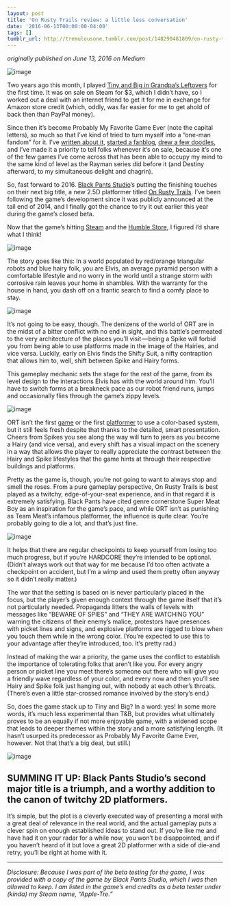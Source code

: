 ```yaml
---
layout: post
title: 'On Rusty Trails review: a little less conversation'
date: '2016-06-13T00:00:00-04:00'
tags: []
tumblr_url: http://tremulousone.tumblr.com/post/148290481809/on-rusty-trails-review-a-little-less-conversation
---
```

_originally published on June 13, 2016 on Medium_

![image](http://68.media.tumblr.com/f224434af3c7a036b139730d0fb9dc10/tumblr_inline_ob84l8ohrl1rw93qd_1280.png)

Two years ago this month, I played [Tiny and Big in Grandpa’s Leftovers](https://medium.com/r/?url=https%3A%2F%2Fwww.humblebundle.com%2Fstore%2Ftiny-big-grandpas-leftovers) for the first time. It was on sale on Steam for $3, which I didn’t have, so I worked out a deal with an internet friend to get it for me in exchange for Amazon store credit (which, oddly, was far easier for me to get ahold of back then than PayPal money).  

Since then it’s become Probably My Favorite Game Ever (note the capital letters), so much so that I’ve kind of tried to turn myself into a “one-man fandom” for it. I’ve [written about it](https://medium.com/american-style-buffoonery/tiny-big-in-grandpas-leftovers-review-think-outside-the-boxers-10918a7f876b?source=latest), [started a fanblog](http://grandpasleftovers.tumblr.com), [drew a few doodles](http://trespeak.xyz/tagged/tre's-art), and I’ve made it a priority to tell folks whenever it’s on sale, because it’s one of the few games I’ve come across that has been able to occupy my mind to the same kind of level as the Rayman series did before it (and Destiny afterward, to my simultaneous delight and chagrin).

So, fast forward to 2016\. [Black Pants Studio](http://blackpants.de)’s putting the finishing touches on their next big title, a new 2.5D platformer titled [On Rusty Trails](http://onrustytrails.com). I’ve been following the game’s development since it was publicly announced at the tail end of 2014, and I finally got the chance to try it out earlier this year during the game’s closed beta.

Now that the game’s hitting [Steam](http://store.steampowered.com/app/277700) and the [Humble Store](http://www.humblebundle.com/store/on-rusty-trails), I figured I’d share what I think!

![image](http://68.media.tumblr.com/d7d0f9b4e2ee3645538e19044a1b12bc/tumblr_inline_ob84lkUOHW1rw93qd_1280.png)

The story goes like this: In a world populated by red/orange triangular robots and blue hairy folk, you are Elvis, an average pyramid person with a comfortable lifestyle and no worry in the world until a strange storm with corrosive rain leaves your home in shambles. With the warranty for the house in hand, you dash off on a frantic search to find a comfy place to stay.

![image](http://68.media.tumblr.com/054892ca3fa27a7df16a4a309290837f/tumblr_inline_ob84lu2MFk1rw93qd_1280.png)

It’s not going to be easy, though. The denizens of the world of ORT are in the midst of a bitter conflict with no end in sight, and this battle’s permeated to the very architecture of the places you’ll visit — being a Spike will forbid you from being able to use platforms made in the image of the Hairies, and vice versa. Luckily, early on Elvis finds the Shifty Suit, a nifty contraption that allows him to, well, shift between Spike and Hairy forms.

This gameplay mechanic sets the stage for the rest of the game, from its level design to the interactions Elvis has with the world around him. You’ll have to switch forms at a breakneck pace as our robot friend runs, jumps and occasionally flies through the game’s zippy levels.

![image](http://68.media.tumblr.com/75817751a482f74a6f75d4bdb765feef/tumblr_inline_ob84m8lvks1rw93qd_1280.png)

ORT isn’t the first [game](https://medium.com/r/?url=http%3A%2F%2Fstore.steampowered.com%2Fapp%2F253750%2F) or the first [platformer](https://medium.com/r/?url=https%3A%2F%2Fwww.humblebundle.com%2Fstore%2Foutland) to use a color-based system, but it still feels fresh despite that thanks to the detailed, smart presentation. Cheers from Spikes you see along the way will turn to jeers as you become a Hairy (and vice versa), and every shift has a visual impact on the scenery in a way that allows the player to really appreciate the contrast between the Hairy and Spike lifestyles that the game hints at through their respective buildings and platforms.

Pretty as the game is, though, you’re not going to want to always stop and smell the roses. From a pure gameplay perspective, On Rusty Trails is best played as a twitchy, edge-of-your-seat experience, and in that regard it is extremely satisfying. Black Pants have cited genre cornerstone Super Meat Boy as an inspiration for the game’s pace, and while ORT isn’t as punishing as Team Meat’s infamous platformer, the influence is quite clear. You’re probably going to die a lot, and that’s just fine.

![image](http://68.media.tumblr.com/5ccff8bcfb93cd0075129769d66fef37/tumblr_inline_ob84mlFSwV1rw93qd_1280.png)

It helps that there are regular checkpoints to keep yourself from losing too much progress, but if you’re HARDCORE they’re intended to be optional. (Didn’t always work out that way for me because I’d too often activate a checkpoint on accident, but I’m a wimp and used them pretty often anyway so it didn’t really matter.)

The war that the setting is based on is never particularly placed in the focus, but the player’s given enough context through the game itself that it’s not particularly needed. Propaganda litters the walls of levels with messages like “BEWARE OF SPIES” and “THEY ARE WATCHING YOU” warning the citizens of their enemy’s malice, protestors have presences with picket lines and signs, and explosive platforms are rigged to blow when you touch them while in the wrong color. (You’re expected to use this to your advantage after they’re introduced, too. It’s pretty rad.)

Instead of making the war a priority, the game uses the conflict to establish the importance of tolerating folks that aren’t like you. For every angry person or picket line you meet there’s someone out there who will give you a friendly wave regardless of your color, and every now and then you’ll see Hairy and Spike folk just hanging out, with nobody at each other’s throats. (There’s even a little star-crossed romance involved by the story’s end.)

So, does the game stack up to Tiny and Big? In a word: yes! In some more words, it’s much less experimental than T&B, but provides what ultimately proves to be an equally if not more enjoyable game, with a widened scope that leads to deeper themes within the story and a more satisfying length. (It hasn’t usurped its predecessor as Probably My Favorite Game Ever, however. Not that that’s a big deal, but still.)

![image](http://68.media.tumblr.com/ce8bb07e0ffd6f35869098bf9775a4ff/tumblr_inline_ob84n0zPxy1rw93qd_1280.png)

## SUMMING IT UP: Black Pants Studio’s second major title is a triumph, and a worthy addition to the canon of twitchy 2D platformers.

It’s simple, but the plot is a cleverly executed way of presenting a moral with a great deal of relevance in the real world, and the actual gameplay puts a clever spin on enough established ideas to stand out. If you’re like me and have had it on your radar for a while now, you won’t be disappointed, and if you haven’t heard of it but love a great 2D platformer with a side of die-and retry, you’ll be right at home with it.

* * *

_Disclosure: Because I was part of the beta testing for the game, I was provided with a copy of the game by Black Pants Studio, which I was then allowed to keep. I am listed in the game’s end credits as a beta tester under (kinda) my Steam name, “Apple-Tre.”_
